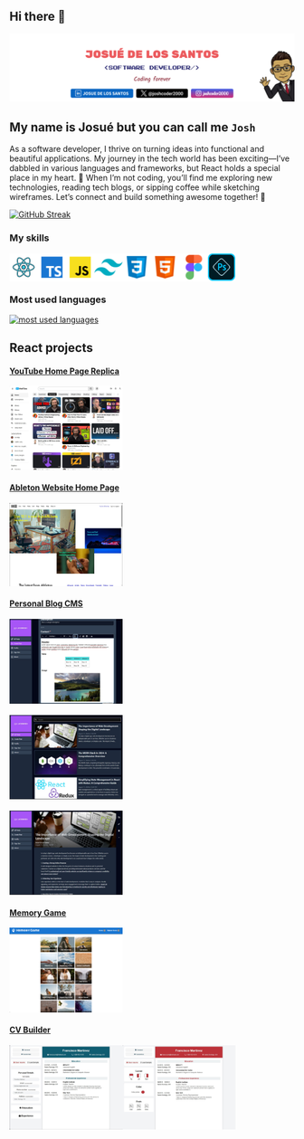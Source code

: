 ## Hi there 👋

<img
				src="./public/github banner.png"
				style="object-fit: cover"
				alt="banner"
        usemap="#social-media-map"
			/>

## My name is Josué but you can call me `Josh`

As a software developer, I thrive on turning ideas into functional and beautiful applications. My journey in the tech world has been exciting—I’ve dabbled in various languages and frameworks, but React holds a special place in my heart. 🚀 When I’m not coding, you’ll find me exploring new technologies, reading tech blogs, or sipping coffee while sketching wireframes. Let’s connect and build something awesome together! 🌟

[![GitHub Streak](https://streak-stats.demolab.com/?user=JosueDeLosSantos&theme=transparent)](https://git.io/streak-stats)

### My skills

<div style="display:flex;">
  <img width="50" src="./public/react-icon.png" alt="react logo"/>
  <img width="50" src="./public/typescript-icon.png" alt="typescript logo"/>
  <img width="50" src="./public/javascript-icon.png" alt="javascript logo"/>
  <img width="50" src="./public/tailwind-icon.png" alt="tailwind logo"/>
  <img width="50" src="./public/css-icon.png" alt="css logo"/>
  <img width="50" src="./public/html-icon.png" alt="html logo"/>
  <img width="50" src="./public/figma-icon.png" alt="figma logo"/>
  <img width="50" src="./public/photoshop.png" alt="photoshop logo"/>
</div>

### Most used languages

<div>
  <a href="https://github.com/JosueDeLosSantos">
    <img
      alt="most used languages"
      title="Most used languages"
      loading="lazy"
      src="https://github-readme-stats.vercel.app/api/top-langs/?username=JosueDeLosSantos&locale=en&theme=transparent&hide_title=true&layout=compact&langs_count=20&size_weight=0.5&count_weight=0.5"
    />
  </a>
</div>

## React projects

#### [YouTube Home Page Replica](https://github.com/JosueDeLosSantos/youtube-home-page-react-ts-tailwind.git)

<div>
  <div><a href="https://github.com/JosueDeLosSantos/youtube-home-page-react-ts-tailwind.git"><img alt="youtube home page" src="./public/youtubehomepage.jpg" width="200"/></a></div>
</div>

#### [Ableton Website Home Page](https://github.com/JosueDeLosSantos/Ableton-Website-Recreation.git)

<div><a href="https://github.com/JosueDeLosSantos/Ableton-Website-Recreation.git"><img width="200" src="./public/Ableton.jpg"></a></div>

#### [Personal Blog CMS](https://github.com/JosueDeLosSantos/blog-api-admin-page.git)

<div styles="display: flex;">
<div><a href="https://github.com/JosueDeLosSantos/blog-api-admin-page.git"><img alt="editor screen" src="./public/editor-screen-dark.jpg" width="200"/></a></div>
  &nbsp;&nbsp;&nbsp;
  <div><a href="https://github.com/JosueDeLosSantos/blog-api-admin-page.git"><img alt="main screen" src="./public/main-screen-dark.jpg" width="200"/></a></div>
  &nbsp;&nbsp;&nbsp;
  <div><a href="https://github.com/JosueDeLosSantos/blog-api-admin-page.git"><img alt="post screen" src="./public/desktop-post-dark.jpg" width="200"/></a></div>
  
</div>

#### [Memory Game](https://github.com/JosueDeLosSantos/Memory-Card.git)

<a href="https://github.com/JosueDeLosSantos/Memory-Card.git">
  <img alt="Memory Game landing page" src="./public/memory-game.png" width="200"/>
</a>

#### [CV Builder](https://github.com/JosueDeLosSantos/CV-builder.git)

<a styles="display: flex; gap: 10px;" href="https://github.com/JosueDeLosSantos/CV-builder.git"><img alt="CV builder" src="./public/CV-builder-content.jpg" width="200"/><img alt="CV builder" src="./public/CV-builder-customize.jpg" width="200"/></a>
